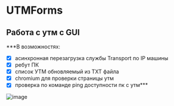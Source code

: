 # UTMForms
## Работа с утм с GUI
***В возможностях:
- [x] асинхронная перезагрузка службы Transport по IP машины
- [x] ребут ПК
- [x] список УТМ обновляемый из TXT файла
- [x] chromium для проверки страницы утм
- [x] проверка по команде ping доступности пк с утм***

![image](https://user-images.githubusercontent.com/24318453/169697283-ee26dfd9-7ef9-43de-8c25-4d2fb17aa70c.png)
